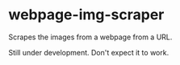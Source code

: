 # webpage-img-scraper
Scrapes the images from a webpage from a URL.

Still under development. Don't expect it to work.
